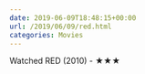 ```yaml
---
date: 2019-06-09T18:48:15+00:00
url: /2019/06/09/red.html
categories: Movies
---
```

Watched RED (2010) - ★★★




